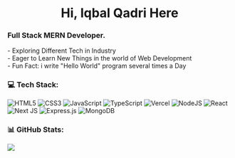 <h1 align="center">Hi, Iqbal Qadri Here</h1>
<h3>Full Stack MERN Developer.</h3>
- Exploring Different Tech in Industry<br>- Eager to Learn New Things in the world of Web Development<br>- Fun Fact: i write "Hello World" program several times a Day


### 💻 Tech Stack:
![HTML5](https://img.shields.io/badge/html5-%23E34F26.svg?style=for-the-badge&logo=html5&logoColor=white) ![CSS3](https://img.shields.io/badge/css3-%231572B6.svg?style=for-the-badge&logo=css3&logoColor=white) ![JavaScript](https://img.shields.io/badge/javascript-%23323330.svg?style=for-the-badge&logo=javascript&logoColor=%23F7DF1E) ![TypeScript](https://img.shields.io/badge/typescript-%23007ACC.svg?style=for-the-badge&logo=typescript&logoColor=white) ![Vercel](https://img.shields.io/badge/vercel-%23000000.svg?style=for-the-badge&logo=vercel&logoColor=white) ![NodeJS](https://img.shields.io/badge/node.js-6DA55F?style=for-the-badge&logo=node.js&logoColor=white) ![React](https://img.shields.io/badge/react-%2320232a.svg?style=for-the-badge&logo=react&logoColor=%2361DAFB) ![Next JS](https://img.shields.io/badge/Next-black?style=for-the-badge&logo=next.js&logoColor=white) ![Express.js](https://img.shields.io/badge/express.js-%23404d59.svg?style=for-the-badge&logo=express&logoColor=%2361DAFB) ![MongoDB](https://img.shields.io/badge/MongoDB-%234ea94b.svg?style=for-the-badge&logo=mongodb&logoColor=white)
### 📊 GitHub Stats:
<!-- ![](https://github-readme-stats.vercel.app/api?username=muhammad-iqbal-qadri&theme=midnight-purple&hide_border=false&include_all_commits=true&count_private=true)<br/>
![](https://github-readme-streak-stats.herokuapp.com/?user=muhammad-iqbal-qadri&theme=midnight-purple&hide_border=false)<br/> -->
![](https://github-readme-stats.vercel.app/api/top-langs/?username=muhammad-iqbal-qadri&theme=midnight-purple&hide_border=false&include_all_commits=true&count_private=true&layout=compact)

<!-- [![](https://visitcount.itsvg.in/api?id=muhammad-iqbal-qadri&icon=0&color=0)](https://visitcount.itsvg.in) -->

<!-- Proudly created with GPRM ( https://gprm.itsvg.in ) -->
